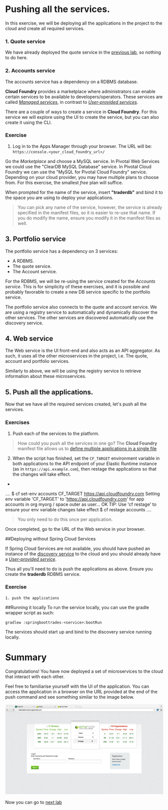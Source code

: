 # Pushing all the services.

In this exercise, we will be deploying all the applications in the project to the cloud and create all required services.

### 1. Quote service
We have already deployed the quote service in the [previous lab](lab_pushquote.md), so nothing to do here.

### 2. Accounts service
The accounts service has a dependency on a RDBMS database.

**Cloud Foundry** provides a marketplace where administrators can enable certain services to be available to developers/operators. These services are called [*Managed services*](http://docs.pivotal.io/pivotalcf/devguide/services/#managed-services), in contrast to [*User-provided services*](http://docs.pivotal.io/pivotalcf/devguide/services/#user-provided-services).

There are a couple of ways to create a service in **Cloud Foundry**. For this service we will explore using the UI to create the service, but you can also create it using the CLI.

### Exercise

1. Log in to the Apps Manager through your browser. The URL will be: `https://console.<your_cloud_foundry_url>/`

Go the *Marketplace* and choose a MySQL service. In Pivotal Web Services we could use the "ClearDB MySQL Database" service. In Pivotal Cloud Foundry we can use the "MySQL for Pivotal Cloud Foundry" service. Depending on your cloud provider, you may have multiple plans to choose from. For this exercise, the smallest *free* plan will suffice.

When prompted for the name of the service, insert **"traderdb"** and bind it to the space you are using to deploy your applications.

> You can pick any name of the service, however, the service is already specified in the manifest files, so it is easier to re-use that name. If you do modify the name, ensure you modify it in the manifest files as well.

## 3. Portfolio service

The portfolio service has a dependency on 3 services:

- A RDBMS.
- The quote service.
- The Account service.

For the RDBMS, we will be re-using the service created for the *Accounts service*. This is for simplicity of these exercises, and it is possible and probably favorable to create a new DB service specific to the portfolio service.

The portfolio service also connects to the quote and account service. We are using a registry service to automatically and dynamically discover the other services. The other services are discovered automatically use the discovery service.

## 4. Web service
The Web service is the UI front-end and also acts as an API aggregator. As such, it uses all the other microservices in the project, i.e. The quote, account and portfolio services.

Similarly to above, we will be using the registry service to retrieve information about these microservices.


## 5. Push all the applications.

Now that we have all the required services created, let's push all the services.

### Exercises

1. Push each of the services to the platform.

> How could you push all the services in one go?
> The **Cloud Foundry** manifest file allows us to [define multiple applications in a single file](http://docs.pivotal.io/pivotalcf/devguide/deploy-apps/manifest.html#multi-apps)

2. When the script has finished, set the `CF_TARGET` environment variable in both applications to the API endpoint of your Elastic Runtime instance (as in `https://api.example.com`), then restage the applications so that the changes will take effect.
  +
  ....
  $ cf set-env accounts CF_TARGET https://api.cloudfoundry.com
  Setting env variable 'CF_TARGET' to 'https://api.cloudfoundry.com' for app accounts in org myorg / space outer as user...
  OK
  TIP: Use 'cf restage' to ensure your env variable changes take effect
  $ cf restage accounts
  ....
  > You only need to do this once per application.
  
Once completed, go to the URL of the Web service in your browser.

##Deploying without Spring Cloud Services

  If Spring Cloud Services are not available, you should have pushed an instance of the [discovery service](https://github.com/dpinto-pivotal/cf-SpringBootTrader-extras) to the cloud and you should already have a [*User-provided service*](http://docs.pivotal.io/pivotalcf/devguide/services/user-provided.html).

  Thus all you'll need to do is push the applications as above. Ensure you create the **traderdb** RDBMS service.

  ### Exercise
    1. push the applications

##Running it locally
  To run the service locally, you can use the gradle wrapper script as such:

  ```
  gradlew :springboottrades-<service>:bootRun
  ```
  The services should start up and bind to the discovery service running locally.


# Summary
Congratulations! You have now deployed a set of microservices to the cloud that interact with each other.

Feel free to familiarise yourself with the UI of the application. You can access the application in a browser on the URL provided at the end of the push command and see something similar to the image below.

![Spring Trader](/docs/springtrader.png)

Now you can go to [next lab](lab_scale.md)
